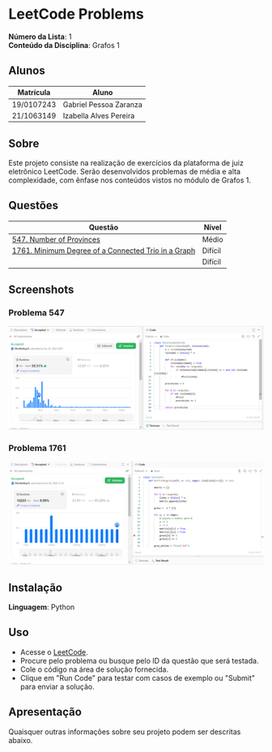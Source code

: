 # LeetCode Problems

**Número da Lista**: 1<br>
**Conteúdo da Disciplina**: Grafos 1<br>

## Alunos
|Matrícula | Aluno |
| -- | -- |
| 19/0107243  |  Gabriel Pessoa Zaranza |
| 21/1063149  |  Izabella Alves Pereira |

## Sobre 
Este projeto consiste na realização de exercícios da plataforma de juiz eletrônico LeetCode. Serão desenvolvidos problemas de média e alta complexidade, com ênfase nos conteúdos vistos no módulo de Grafos 1.

## Questões 

|Questão | Nível |
| -- | -- |
| [547. Number of Provinces](https://leetcode.com/problems/number-of-provinces/description/)  |  Médio |
| [1761. Minimum Degree of a Connected Trio in a Graph](https://leetcode.com/problems/minimum-degree-of-a-connected-trio-in-a-graph/description/)  |  Difícil |
|   |  Difícil |

## Screenshots

### Problema 547

![Questão 547 aceita](./imagens/problema-547.png)

### Problema 1761

![Questão 1761 aceita](./imagens/problema-1761.png)


## Instalação 
**Linguagem**: Python<br>


## Uso 

- Acesse o [LeetCode](https://leetcode.com/).
- Procure pelo problema ou busque pelo ID da questão que será testada.
- Cole o código na área de solução fornecida.
- Clique em "Run Code" para testar com casos de exemplo ou "Submit" para enviar a solução.


## Apresentação

Quaisquer outras informações sobre seu projeto podem ser descritas abaixo.




